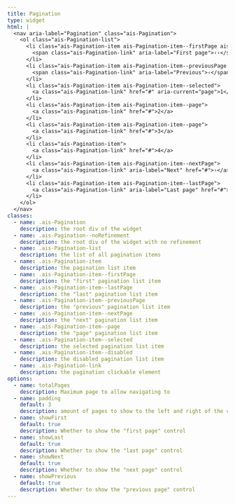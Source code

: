 ```yaml
---
title: Pagination
type: widget
html: |
  <nav aria-label="Pagination" class="ais-Pagination">
    <ol class="ais-Pagination-list">
      <li class="ais-Pagination-item ais-Pagination-item--firstPage ais-Pagination-item--disabled">
        <span class="ais-Pagination-link" aria-label="First page">‹‹</span>
      </li>
      <li class="ais-Pagination-item ais-Pagination-item--previousPage ais-Pagination-item--disabled">
        <span class="ais-Pagination-link" aria-label="Previous">‹</span>
      </li>
      <li class="ais-Pagination-item ais-Pagination-item--selected">
        <a class="ais-Pagination-link" href="#" aria-current="page">1</a>
      </li>
      <li class="ais-Pagination-item ais-Pagination-item--page">
        <a class="ais-Pagination-link" href="#">2</a>
      </li>
      <li class="ais-Pagination-item ais-Pagination-item--page">
        <a class="ais-Pagination-link" href="#">3</a>
      </li>
      <li class="ais-Pagination-item">
        <a class="ais-Pagination-link" href="#">4</a>
      </li>
      <li class="ais-Pagination-item ais-Pagination-item--nextPage">
        <a class="ais-Pagination-link" aria-label="Next" href="#">›</a>
      </li>
      <li class="ais-Pagination-item ais-Pagination-item--lastPage">
        <a class="ais-Pagination-link" aria-label="Last page" href="#">››</a>
      </li>
    </ol>
  </nav>
classes:
  - name: .ais-Pagination
    description: the root div of the widget
  - name: .ais-Pagination--noRefinement
    description: the root div of the widget with no refinement
  - name: .ais-Pagination-list
    description: the list of all pagination items
  - name: .ais-Pagination-item
    description: the pagination list item
  - name: .ais-Pagination-item--firstPage
    description: the "first" pagination list item
  - name: .ais-Pagination-item--lastPage
    description: the "last" pagination list item
  - name: .ais-Pagination-item--previousPage
    description: the "previous" pagination list item
  - name: .ais-Pagination-item--nextPage
    description: the "next" pagination list item
  - name: .ais-Pagination-item--page
    description: the "page" pagination list item
  - name: .ais-Pagination-item--selected
    description: the selected pagination list item
  - name: .ais-Pagination-item--disabled
    description: the disabled pagination list item
  - name: .ais-Pagination-link
    description: the pagination clickable element
options:
  - name: totalPages
    description: Maximum page to allow navigating to
  - name: padding
    default: 3
    description: amount of pages to show to the left and right of the current page
  - name: showFirst
    default: true
    description: Whether to show the "first page" control
  - name: showLast
    default: true
    description: Whether to show the "last page" control
  - name: showNext
    default: true
    description: Whether to show the "next page" control
  - name: showPrevious
    default: true
    description: Whether to show the "previous page" control
---
```

